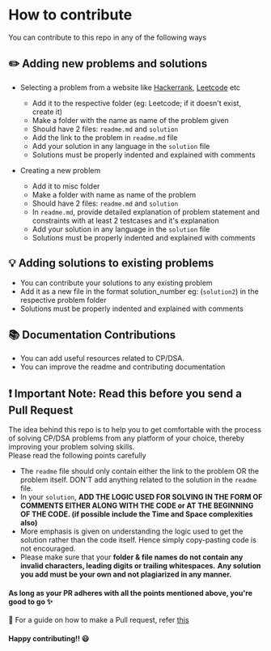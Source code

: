 
# How to contribute
You can contribute to this repo in any of the following ways
## :pencil2: Adding new problems and solutions

* Selecting a problem from a website like [Hackerrank](https://hackerrank.com/), [Leetcode](https://leetcode.com/) etc
  * Add it to the respective folder (eg: Leetcode; if it doesn't exist, create it)
  * Make a folder with the name as name of the problem given
  * Should have 2 files: `readme.md` and `solution`
  * Add the link to the problem in `readme.md` file
  * Add your solution in any language in the `solution` file
  * Solutions must be properly indented and explained with comments

* Creating a new problem
  * Add it to misc folder 
  * Make a folder with name as name of the problem
  * Should have 2 files: `readme.md` and `solution`
  * In `readme.md`, provide detailed explanation of problem statement and constraints with at least 2 testcases and it's explanation
  * Add your solution in any language in the `solution` file
  * Solutions must be properly indented and explained with comments

## :bulb: Adding solutions to existing problems
* You can contribute your solutions to any existing problem
* Add it as a new file in the format solution_number eg: (`solution2`) in the respective problem folder
* Solutions must be properly indented and explained with comments

## :books: Documentation Contributions
* You can add useful resources related to CP/DSA. 
* You can improve the readme and contributing documentation

## :exclamation: Important Note: Read this before you send  a Pull Request

The idea behind this repo is to help you to get comfortable with the process of solving CP/DSA problems from any platform of your choice, thereby improving your problem solving skills.  
Please read the following points carefully 
* The `readme` file should only contain either the link to the problem OR the problem itself. DON'T add anything related to the solution in the `readme` file.
* In your `solution`, **ADD THE LOGIC USED FOR SOLVING IN THE FORM OF COMMENTS EITHER ALONG WITH THE CODE or AT THE BEGINNING OF THE CODE. (if possible include the Time and Space complexities also)**
* More emphasis is given on understanding the logic used to get the solution rather than the code itself. Hence simply copy-pasting code is not encouraged. 
* Please make sure that your **folder & file names do not contain any invalid characters, leading digits or trailing whitespaces.**
**Any solution you add must be your own and not plagiarized in any manner.** 

#### As long as your PR adheres with all the points mentioned above, you're good to go :sparkles:

:pencil: For a guide on how to make a Pull request, refer [this](https://github.com/TLE-MEC/Hack-CP-DSA/blob/main/MAKING_A_PR.md)

#### Happy contributing!! :smiley:
